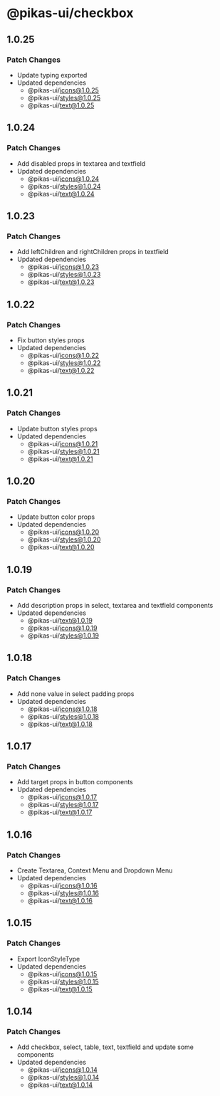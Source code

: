# @pikas-ui/checkbox

## 1.0.25

### Patch Changes

- Update typing exported
- Updated dependencies
  - @pikas-ui/icons@1.0.25
  - @pikas-ui/styles@1.0.25
  - @pikas-ui/text@1.0.25

## 1.0.24

### Patch Changes

- Add disabled props in textarea and textfield
- Updated dependencies
  - @pikas-ui/icons@1.0.24
  - @pikas-ui/styles@1.0.24
  - @pikas-ui/text@1.0.24

## 1.0.23

### Patch Changes

- Add leftChildren and rightChildren props in textfield
- Updated dependencies
  - @pikas-ui/icons@1.0.23
  - @pikas-ui/styles@1.0.23
  - @pikas-ui/text@1.0.23

## 1.0.22

### Patch Changes

- Fix button styles props
- Updated dependencies
  - @pikas-ui/icons@1.0.22
  - @pikas-ui/styles@1.0.22
  - @pikas-ui/text@1.0.22

## 1.0.21

### Patch Changes

- Update button styles props
- Updated dependencies
  - @pikas-ui/icons@1.0.21
  - @pikas-ui/styles@1.0.21
  - @pikas-ui/text@1.0.21

## 1.0.20

### Patch Changes

- Update button color props
- Updated dependencies
  - @pikas-ui/icons@1.0.20
  - @pikas-ui/styles@1.0.20
  - @pikas-ui/text@1.0.20

## 1.0.19

### Patch Changes

- Add description props in select, textarea and textfield components
- Updated dependencies
  - @pikas-ui/text@1.0.19
  - @pikas-ui/icons@1.0.19
  - @pikas-ui/styles@1.0.19

## 1.0.18

### Patch Changes

- Add none value in select padding props
- Updated dependencies
  - @pikas-ui/icons@1.0.18
  - @pikas-ui/styles@1.0.18
  - @pikas-ui/text@1.0.18

## 1.0.17

### Patch Changes

- Add target props in button components
- Updated dependencies
  - @pikas-ui/icons@1.0.17
  - @pikas-ui/styles@1.0.17
  - @pikas-ui/text@1.0.17

## 1.0.16

### Patch Changes

- Create Textarea, Context Menu and Dropdown Menu
- Updated dependencies
  - @pikas-ui/icons@1.0.16
  - @pikas-ui/styles@1.0.16
  - @pikas-ui/text@1.0.16

## 1.0.15

### Patch Changes

- Export IconStyleType
- Updated dependencies
  - @pikas-ui/icons@1.0.15
  - @pikas-ui/styles@1.0.15
  - @pikas-ui/text@1.0.15

## 1.0.14

### Patch Changes

- Add checkbox, select, table, text, textfield and update some components
- Updated dependencies
  - @pikas-ui/icons@1.0.14
  - @pikas-ui/styles@1.0.14
  - @pikas-ui/text@1.0.14
